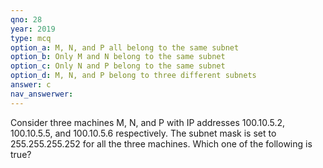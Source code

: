 ```yaml
---
qno: 28
year: 2019
type: mcq
option_a: M, N, and P all belong to the same subnet
option_b: Only M and N belong to the same subnet
option_c: Only N and P belong to the same subnet
option_d: M, N, and P belong to three different subnets
answer: c
nav_answerwer:
---
```


Consider three machines M, N, and P with IP addresses 100.10.5.2, 100.10.5.5, and 100.10.5.6 respectively. The subnet mask is set to 255.255.255.252 for all the three machines. Which one of the following is true?